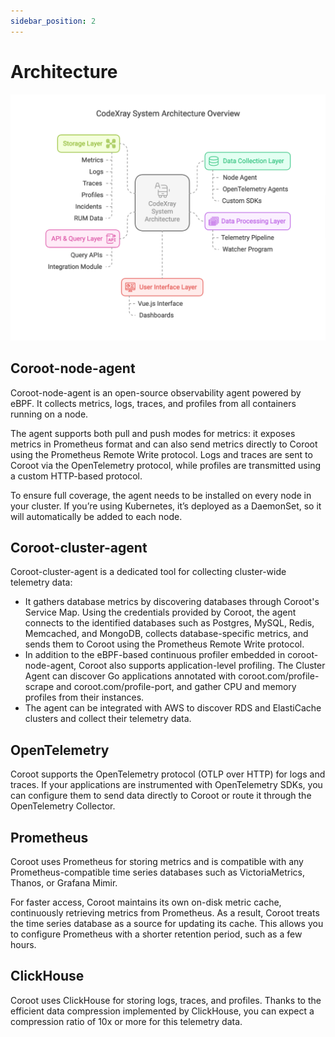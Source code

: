 ```yaml
---
sidebar_position: 2
---
```


# Architecture
![Architecture Diagram](docs/docs/Doc_SystemArchitecture.png)

## Coroot-node-agent

Coroot-node-agent is an open-source observability agent powered by eBPF. It collects metrics, logs, traces, and profiles from all containers running on a node.

The agent supports both pull and push modes for metrics: it exposes metrics in Prometheus format and can also send metrics directly to Coroot using the Prometheus Remote Write protocol. 
Logs and traces are sent to Coroot via the OpenTelemetry protocol, while profiles are transmitted using a custom HTTP-based protocol.

To ensure full coverage, the agent needs to be installed on every node in your cluster. 
If you’re using Kubernetes, it’s deployed as a DaemonSet, so it will automatically be added to each node.

## Coroot-cluster-agent

Coroot-cluster-agent is a dedicated tool for collecting cluster-wide telemetry data:

* It gathers database metrics by discovering databases through Coroot's Service Map. Using the credentials provided by Coroot, the agent connects to the identified databases such as Postgres, MySQL, Redis, Memcached, and MongoDB, collects database-specific metrics, and sends them to Coroot using the Prometheus Remote Write protocol.
* In addition to the eBPF-based continuous profiler embedded in coroot-node-agent, Coroot also supports application-level profiling. The Cluster Agent can discover Go applications annotated with coroot.com/profile-scrape and coroot.com/profile-port, and gather CPU and memory profiles from their instances.
* The agent can be integrated with AWS to discover RDS and ElastiCache clusters and collect their telemetry data.

## OpenTelemetry

Coroot supports the OpenTelemetry protocol (OTLP over HTTP) for logs and traces. If your applications are instrumented with OpenTelemetry SDKs, 
you can configure them to send data directly to Coroot or route it through the OpenTelemetry Collector.

## Prometheus

Coroot uses Prometheus for storing metrics and is compatible with any Prometheus-compatible time series databases such as VictoriaMetrics, Thanos, or Grafana Mimir.

For faster access, Coroot maintains its own on-disk metric cache, continuously retrieving metrics from Prometheus. 
As a result, Coroot treats the time series database as a source for updating its cache. 
This allows you to configure Prometheus with a shorter retention period, such as a few hours.

## ClickHouse

Coroot uses ClickHouse for storing logs, traces, and profiles. 
Thanks to the efficient data compression implemented by ClickHouse, you can expect a compression ratio of 10x or more for this telemetry data.
